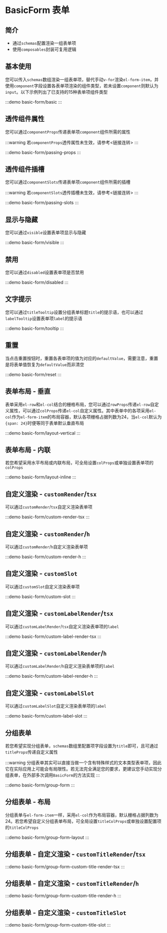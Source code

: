 # BasicForm 表单

## 简介

- 通过`schemas`配置渲染一组表单项
- 使用`composables`封装可复用逻辑

## 基本使用

您可以传入`schemas`数组渲染一组表单项，替代手动`v-for`渲染`el-form-item`，并使用`component`字段设置各表单项渲染的组件类型，若未设置`component`则默认为`input`。以下示例列出了已支持的15种表单项组件类型

:::demo
basic-form/basic
:::

## 透传组件属性

您可以通过`componentProps`传递表单项`component`组件所需的属性

:::warning
若`componentProps`透传属性未生效，请参考<链接连转>
:::

:::demo
basic-form/passing-props
:::

## 透传组件插槽

您可以通过`componentSlots`传递表单项`component`组件所需的插槽

:::warning
若`componentSlots`透传插槽未生效，请参考<链接连转>
:::

:::demo
basic-form/passing-slots
:::

## 显示与隐藏

您可以通过`visible`设置表单项显示与隐藏

:::demo
basic-form/visible
:::

## 禁用

您可以通过`disabled`设置表单项是否禁用

:::demo
basic-form/disabled
:::

## 文字提示

您可以通过`titleTooltip`设置分组表单标题`title`的提示语，也可以通过`labelTooltip`设置表单项`label`的提示语

:::demo
basic-form/tooltip
:::

## 重置

当点击重置按钮时，重置各表单项的值为对应的`defaultValue`，需要注意，重置是将表单值恢复为`defaultValue`而非清空

:::demo
basic-form/reset
:::

## 表单布局 - 垂直

表单采用`el-row`和`el-col`结合的栅格布局，您可以通过`rowProps`传递`el-row`自定义属性，可以通过`colProps`传递`el-col`自定义属性。其中表单中的各项采用`el-col`作为`el-form-item`的布局容器，默认各项栅格占据列数为24，当`el-col`默认为`{span: 24}`时便等同于表单默认垂直布局

:::demo
basic-form/layout-vertical
:::

## 表单布局 - 内联

若您希望采用水平布局或内联布局，可全局设置`colProps`或单独设置表单项的`colProps`

:::demo
basic-form/layout-inline
:::

## 自定义渲染 - `customRender`/`tsx`

可以通过`customRender`/`tsx`自定义渲染表单项

:::demo
basic-form/custom-render-tsx
:::

## 自定义渲染 - `customRender`/`h`

可以通过`customRender`/`h`自定义渲染表单项

:::demo
basic-form/custom-render-h
:::

## 自定义渲染 - `customSlot`

可以通过`customSlot`自定义渲染表单项

:::demo
basic-form/custom-slot
:::

## 自定义渲染 - `customLabelRender`/`tsx`

可以通过`customLabelRender`/`tsx`自定义渲染表单项的`label`

:::demo
basic-form/custom-label-render-tsx
:::

## 自定义渲染 - `customLabelRender`/`h`

可以通过`customLabelRender`/`h`自定义渲染表单项的`label`

:::demo
basic-form/custom-label-render-h
:::

## 自定义渲染 - `customLabelSlot`

可以通过`customLabelSlot`自定义渲染表单项的`label`

:::demo
basic-form/custom-label-slot
:::

## 分组表单

若您希望实现分组表单，`schemas`数组里配置项字段设置为`title`即可，且可通过`titleProps`传递自定义属性

:::warning
分组表单其实可以直接当做一个含有特殊样式的文本类型表单项，因此它在实际应用上可能会有局限性。若无法完全满足您的要求，更建议您手动实现分组表单，在外部多次调用`BasicForm`的方法实现
:::

:::demo
basic-form/group-form
:::

## 分组表单 - 布局

分组表单与`el-form-item`一样，采用`el-col`作为布局容器，默认栅格占据列数为24。若您希望自定义分组表单布局，可全局设置`titleColProps`或单独设置配置项的`titleColProps`

:::demo
basic-form/group-form-layout
:::

## 分组表单 - 自定义渲染 - `customTitleRender`/`tsx`

:::demo
basic-form/group-form-custom-title-render-tsx
:::

## 分组表单 - 自定义渲染 - `customTitleRender`/`h`

:::demo
basic-form/group-form-custom-title-render-h
:::

## 分组表单 - 自定义渲染 - `customTitleSlot`

:::demo
basic-form/group-form-custom-title-slot
:::

